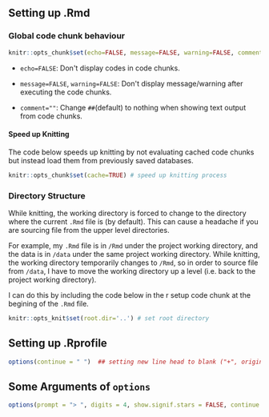 
## Setting up .Rmd

### Global code chunk behaviour

```r
knitr::opts_chunk$set(echo=FALSE, message=FALSE, warning=FALSE, comment="")
```
- `echo=FALSE`: Don't display codes in code chunks.

- `message=FALSE`, `warning=FALSE`: Don't display message/warning after executing the code chunks.

- `comment=""`: Change `##`(default) to nothing when showing text output from code chunks.

#### Speed up Knitting
The code below speeds up knitting by not evaluating cached code chunks but instead load them from previously saved databases. 
```r
knitr::opts_chunk$set(cache=TRUE) # speed up knitting process
```


### Directory Structure

While knitting, the working directory is forced to change to the directory where the current `.Rmd` file is (by default). This can cause a headache if you are sourcing file from the upper level directories. 

For example, my `.Rmd` file is in `/Rmd` under the project working directory, and the data is in `/data` under the same project working directory. While knitting, the working directory temporarily changes to `/Rmd`, so in order to source file from `/data`, I have to move the working directory up a level (i.e. back to the project working directory).

I can do this by including the code below in the r setup code chunk at the begining of the `.Rmd` file.
```r
knitr::opts_knit$set(root.dir='..') # set root directory
```

## Setting up .Rprofile

```r
options(continue = " ")  ## setting new line head to blank ("+", original) in console
```

## Some Arguments of `options`
```r
options(prompt = "> ", digits = 4, show.signif.stars = FALSE, continue = " ")
```